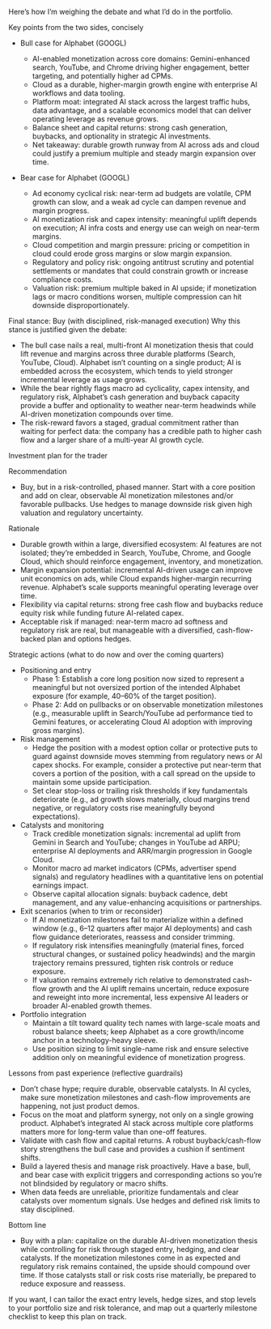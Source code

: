 Here’s how I’m weighing the debate and what I’d do in the portfolio.

Key points from the two sides, concisely
- Bull case for Alphabet (GOOGL)
  - AI-enabled monetization across core domains: Gemini-enhanced search, YouTube, and Chrome driving higher engagement, better targeting, and potentially higher ad CPMs.
  - Cloud as a durable, higher-margin growth engine with enterprise AI workflows and data tooling.
  - Platform moat: integrated AI stack across the largest traffic hubs, data advantage, and a scalable economics model that can deliver operating leverage as revenue grows.
  - Balance sheet and capital returns: strong cash generation, buybacks, and optionality in strategic AI investments.
  - Net takeaway: durable growth runway from AI across ads and cloud could justify a premium multiple and steady margin expansion over time.

- Bear case for Alphabet (GOOGL)
  - Ad economy cyclical risk: near-term ad budgets are volatile, CPM growth can slow, and a weak ad cycle can dampen revenue and margin progress.
  - AI monetization risk and capex intensity: meaningful uplift depends on execution; AI infra costs and energy use can weigh on near-term margins.
  - Cloud competition and margin pressure: pricing or competition in cloud could erode gross margins or slow margin expansion.
  - Regulatory and policy risk: ongoing antitrust scrutiny and potential settlements or mandates that could constrain growth or increase compliance costs.
  - Valuation risk: premium multiple baked in AI upside; if monetization lags or macro conditions worsen, multiple compression can hit downside disproportionately.

Final stance: Buy (with disciplined, risk-managed execution)
Why this stance is justified given the debate:
- The bull case nails a real, multi-front AI monetization thesis that could lift revenue and margins across three durable platforms (Search, YouTube, Cloud). Alphabet isn’t counting on a single product; AI is embedded across the ecosystem, which tends to yield stronger incremental leverage as usage grows.
- While the bear rightly flags macro ad cyclicality, capex intensity, and regulatory risk, Alphabet’s cash generation and buyback capacity provide a buffer and optionality to weather near-term headwinds while AI-driven monetization compounds over time.
- The risk-reward favors a staged, gradual commitment rather than waiting for perfect data: the company has a credible path to higher cash flow and a larger share of a multi-year AI growth cycle.

Investment plan for the trader

Recommendation
- Buy, but in a risk-controlled, phased manner. Start with a core position and add on clear, observable AI monetization milestones and/or favorable pullbacks. Use hedges to manage downside risk given high valuation and regulatory uncertainty.

Rationale
- Durable growth within a large, diversified ecosystem: AI features are not isolated; they’re embedded in Search, YouTube, Chrome, and Google Cloud, which should reinforce engagement, inventory, and monetization.
- Margin expansion potential: incremental AI-driven usage can improve unit economics on ads, while Cloud expands higher-margin recurring revenue. Alphabet’s scale supports meaningful operating leverage over time.
- Flexibility via capital returns: strong free cash flow and buybacks reduce equity risk while funding future AI-related capex.
- Acceptable risk if managed: near-term macro ad softness and regulatory risk are real, but manageable with a diversified, cash-flow-backed plan and options hedges.

Strategic actions (what to do now and over the coming quarters)
- Positioning and entry
  - Phase 1: Establish a core long position now sized to represent a meaningful but not oversized portion of the intended Alphabet exposure (for example, 40–60% of the target position).
  - Phase 2: Add on pullbacks or on observable monetization milestones (e.g., measurable uplift in Search/YouTube ad performance tied to Gemini features, or accelerating Cloud AI adoption with improving gross margins).
- Risk management
  - Hedge the position with a modest option collar or protective puts to guard against downside moves stemming from regulatory news or AI capex shocks. For example, consider a protective put near-term that covers a portion of the position, with a call spread on the upside to maintain some upside participation.
  - Set clear stop-loss or trailing risk thresholds if key fundamentals deteriorate (e.g., ad growth slows materially, cloud margins trend negative, or regulatory costs rise meaningfully beyond expectations).
- Catalysts and monitoring
  - Track credible monetization signals: incremental ad uplift from Gemini in Search and YouTube; changes in YouTube ad ARPU; enterprise AI deployments and ARR/margin progression in Google Cloud.
  - Monitor macro ad market indicators (CPMs, advertiser spend signals) and regulatory headlines with a quantitative lens on potential earnings impact.
  - Observe capital allocation signals: buyback cadence, debt management, and any value-enhancing acquisitions or partnerships.
- Exit scenarios (when to trim or reconsider)
  - If AI monetization milestones fail to materialize within a defined window (e.g., 6–12 quarters after major AI deployments) and cash flow guidance deteriorates, reassess and consider trimming.
  - If regulatory risk intensifies meaningfully (material fines, forced structural changes, or sustained policy headwinds) and the margin trajectory remains pressured, tighten risk controls or reduce exposure.
  - If valuation remains extremely rich relative to demonstrated cash-flow growth and the AI uplift remains uncertain, reduce exposure and reweight into more incremental, less expensive AI leaders or broader AI-enabled growth themes.
- Portfolio integration
  - Maintain a tilt toward quality tech names with large-scale moats and robust balance sheets; keep Alphabet as a core growth/income anchor in a technology-heavy sleeve.
  - Use position sizing to limit single-name risk and ensure selective addition only on meaningful evidence of monetization progress.

Lessons from past experience (reflective guardrails)
- Don’t chase hype; require durable, observable catalysts. In AI cycles, make sure monetization milestones and cash-flow improvements are happening, not just product demos.
- Focus on the moat and platform synergy, not only on a single growing product. Alphabet’s integrated AI stack across multiple core platforms matters more for long-term value than one-off features.
- Validate with cash flow and capital returns. A robust buyback/cash-flow story strengthens the bull case and provides a cushion if sentiment shifts.
- Build a layered thesis and manage risk proactively. Have a base, bull, and bear case with explicit triggers and corresponding actions so you’re not blindsided by regulatory or macro shifts.
- When data feeds are unreliable, prioritize fundamentals and clear catalysts over momentum signals. Use hedges and defined risk limits to stay disciplined.

Bottom line
- Buy with a plan: capitalize on the durable AI-driven monetization thesis while controlling for risk through staged entry, hedging, and clear catalysts. If the monetization milestones come in as expected and regulatory risk remains contained, the upside should compound over time. If those catalysts stall or risk costs rise materially, be prepared to reduce exposure and reassess.

If you want, I can tailor the exact entry levels, hedge sizes, and stop levels to your portfolio size and risk tolerance, and map out a quarterly milestone checklist to keep this plan on track.